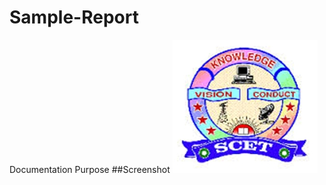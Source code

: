 # Sample-Report
Documentation Purpose
##Screenshot
![screenshot](https://raw.githubusercontent.com/jeevanakoti/Sample-Report/master/docs/decrypt.jpg)
